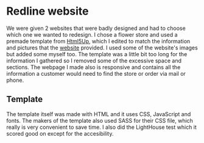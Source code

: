 # Redline website
We were given 2 websites that were badly designed and had to choose which one we wanted to
redesign. I chose a flower store and used a premade template from [Html5Up](https://html5up.net), 
which I edited to match the information and pictures that the [website](http://www.fiori.be)
provided. I used some of the website's images but added some myself too. The template was a
little bit too long for the information I gathered so I removed some of the excessive space and
sections. The webpage I made also is responsive and contains all the information a customer would
need to find the store or order via mail or phone.

## Template
The template itself was made with HTML and it uses CSS, JavaScript and fonts. The makers of the template
also used SASS for their CSS file, which really is very convenient to save time. I also did the
LightHouse test which it scored good on except for the accesibility.

